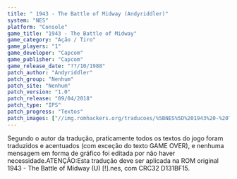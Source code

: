 ```yaml
---
title: " 1943 - The Battle of Midway (Andyriddler)"
system: "NES"
platform: "Console"
game_title: "1943 - The Battle of Midway"
game_category: "Ação / Tiro"
game_players: "1"
game_developer: "Capcom"
game_publisher: "Capcom"
game_release_date: "??/10/1988"
patch_author: "Andyriddler"
patch_group: "Nenhum"
patch_site: "Nenhum"
patch_version: "1.0"
patch_release: "09/04/2018"
patch_type: "IPS"
patch_progress: "Textos"
patch_images: ["//img.romhackers.org/traducoes/%5BNES%5D%201943%20-%20The%20Battle%20of%20Midway%20-%20Andyriddler%20-%201.png","//img.romhackers.org/traducoes/%5BNES%5D%201943%20-%20The%20Battle%20of%20Midway%20-%20Andyriddler%20-%202.png","//img.romhackers.org/traducoes/%5BNES%5D%201943%20-%20The%20Battle%20of%20Midway%20-%20Andyriddler%20-%203.png"]
---
```

Segundo o autor da tradução, praticamente todos os textos do jogo foram traduzidos e acentuados (com exceção do texto GAME OVER), e nenhuma mensagem em forma de gráfico foi editada por não haver necessidade.ATENÇÃO:Esta tradução deve ser aplicada na ROM original 1943 - The Battle of Midway (U) [!].nes, com CRC32 D131BF15.